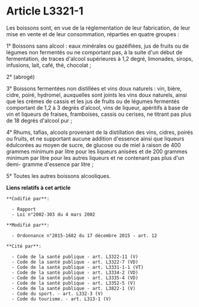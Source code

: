 # Article L3321-1

Les boissons sont, en vue de la réglementation de leur fabrication, de leur mise en vente et de leur consommation, réparties
en quatre groupes :

1° Boissons sans alcool : eaux minérales ou gazéifiées, jus de fruits ou de légumes non fermentés ou ne comportant pas, à la
suite d'un début de fermentation, de traces d'alcool supérieures à 1,2 degré, limonades, sirops, infusions, lait, café, thé,
chocolat ;

2° (abrogé)

3° Boissons fermentées non distillées et vins doux naturels : vin, bière, cidre, poiré, hydromel, auxquelles sont joints les
vins doux naturels, ainsi que les crèmes de cassis et les jus de fruits ou de légumes fermentés comportant de 1,2 à 3 degrés
d'alcool, vins de liqueur, apéritifs à base de vin et liqueurs de fraises, framboises, cassis ou cerises, ne titrant pas plus
de 18 degrés d'alcool pur ;

4° Rhums, tafias, alcools provenant de la distillation des vins, cidres, poirés ou fruits, et ne supportant aucune addition
d'essence ainsi que liqueurs édulcorées au moyen de sucre, de glucose ou de miel à raison de 400 grammes minimum par litre
pour les liqueurs anisées et de 200 grammes minimum par litre pour les autres liqueurs et ne contenant pas plus d'un demi-
gramme d'essence par litre ;

5° Toutes les autres boissons alcooliques.

**Liens relatifs à cet article**

	**Codifié par**:

	  - Rapport
	  - Loi n°2002-303 du 4 mars 2002

	**Modifié par**:

	  - Ordonnance n°2015-1682 du 17 décembre 2015 - art. 12

	**Cité par**:

	  - Code de la santé publique - art. L3322-11 (V)
	  - Code de la santé publique - art. L3322-7 (VD)
	  - Code de la santé publique - art. L3331-1-1 (VT)
	  - Code de la santé publique - art. L3334-2 (VD)
	  - Code de la santé publique - art. L3335-4 (VD)
	  - Code de la santé publique - art. L3352-5 (V)
	  - Code de la santé publique - art. L3822-1 (V)
	  - Code du sport. - art. L332-3 (V)
	  - Code du tourisme. - art. L313-1 (V)
